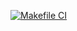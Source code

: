 [![Makefile CI](https://github.com/dhiaabdelli12/mlops/actions/workflows/tesing-ci.yml/badge.svg)](https://github.com/dhiaabdelli12/mlops/actions/workflows/tesing-ci.yml)
